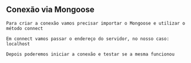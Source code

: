 ## Conexão via Mongoose

```
Para criar a conexão vamos precisar importar o Mongoose e utilizar o método connect
```

```
Em connect vamos passar o endereço do servidor, no nosso caso: localhost
```

```
Depois poderemos iniciar a conexão e testar se a mesma funcionou
```
